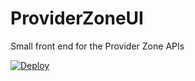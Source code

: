 # ProviderZoneUI
Small front end for the Provider Zone APIs

[![Deploy](https://www.herokucdn.com/deploy/button.svg)](https://heroku.com/deploy)
